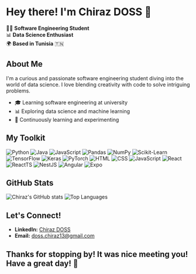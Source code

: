 # Hey there! I'm Chiraz DOSS 👋

👩‍💻 **Software Engineering Student** <br>
📊 **Data Science Enthusiast** <br>
🌍 **Based in Tunisia** 🇹🇳


## About Me

I'm a curious and passionate software engineering student diving into the world of data science. I love blending creativity with code to solve intriguing problems.

- 🎓 Learning software engineering at university
- 📊 Exploring data science and machine learning
- 🌱 Continuously learning and experimenting

## My Toolkit


![Python](https://img.shields.io/badge/Python-3776AB?style=for-the-badge&logo=python&logoColor=white)
![Java](https://img.shields.io/badge/Java-007396?style=for-the-badge&logo=java&logoColor=white)
![JavaScript](https://img.shields.io/badge/JavaScript-F7DF1E?style=for-the-badge&logo=javascript&logoColor=black)
![Pandas](https://img.shields.io/badge/Pandas-150458?style=for-the-badge&logo=pandas&logoColor=white)
![NumPy](https://img.shields.io/badge/NumPy-013243?style=for-the-badge&logo=numpy&logoColor=white)
![Scikit-Learn](https://img.shields.io/badge/Scikit--Learn-F7931E?style=for-the-badge&logo=scikit-learn&logoColor=white)
![TensorFlow](https://img.shields.io/badge/TensorFlow-FF6F00?style=for-the-badge&logo=tensorflow&logoColor=white)
![Keras](https://img.shields.io/badge/Keras-D00000?style=for-the-badge&logo=keras&logoColor=white)
![PyTorch](https://img.shields.io/badge/PyTorch-EE4C2C?style=for-the-badge&logo=pytorch&logoColor=white)
![HTML](https://img.shields.io/badge/HTML5-E34F26?style=for-the-badge&logo=html5&logoColor=white)
![CSS](https://img.shields.io/badge/CSS3-1572B6?style=for-the-badge&logo=css3&logoColor=white)
![JavaScript](https://img.shields.io/badge/JavaScript-F7DF1E?style=for-the-badge&logo=javascript&logoColor=black)
![React](https://img.shields.io/badge/React-61DAFB?style=for-the-badge&logo=react&logoColor=black)
![ReactTS](https://img.shields.io/badge/React-TS-007ACC?style=for-the-badge&logo=react&logoColor=white)
![NestJS](https://img.shields.io/badge/NestJS-E0234E?style=for-the-badge&logo=nestjs&logoColor=white)
![Angular](https://img.shields.io/badge/Angular-DD0031?style=for-the-badge&logo=angular&logoColor=white)
![Expo](https://img.shields.io/badge/Expo-000020?style=for-the-badge&logo=expo&logoColor=white)



## GitHub Stats

![Chiraz's GitHub stats](https://github-readme-stats.vercel.app/api?username=Chiraz32&show_icons=true&theme=radical)
![Top Languages](https://github-readme-stats.vercel.app/api/top-langs/?username=Chiraz32&layout=compact&theme=radical)


## Let's Connect!

- **LinkedIn:** [Chiraz DOSS](https://www.linkedin.com/in/chiraz-doss)
- **Email:** doss.chiraz13@gmail.com


## Thanks for stopping by! It was nice meeting you! Have a great day! 👋
